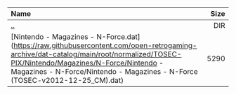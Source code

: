 |Name|Size|
|:---|---:|
|[..](../index.html)|DIR|
|[Nintendo - Magazines - N-Force.dat](https://raw.githubusercontent.com/open-retrogaming-archive/dat-catalog/main/root/normalized/TOSEC-PIX/Nintendo/Magazines/N-Force/Nintendo - Magazines - N-Force/Nintendo - Magazines - N-Force (TOSEC-v2012-12-25_CM).dat)|5290|
